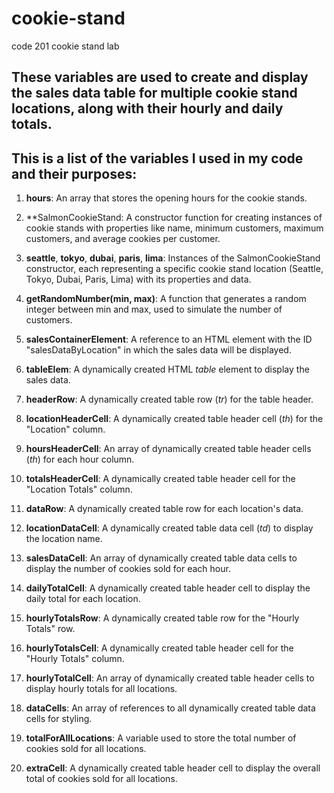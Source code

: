 # cookie-stand

code 201 cookie stand lab

## These variables are used to create and display the sales data table for multiple cookie stand locations, along with their hourly and daily totals.

## This is a list of the variables I used in my code and their purposes:

1. **hours**: An array that stores the opening hours for the cookie stands.

1. **SalmonCookieStand: A constructor function for creating instances of cookie stands with properties like name, minimum customers, maximum customers, and average cookies per customer.

1. **seattle**, **tokyo**, **dubai**, **paris**, **lima**: Instances of the SalmonCookieStand constructor, each representing a specific cookie stand location (Seattle, Tokyo, Dubai, Paris, Lima) with its properties and data.

1. **getRandomNumber(min, max)**: A function that generates a random integer between min and max, used to simulate the number of customers.

1. **salesContainerElement**: A reference to an HTML element with the ID "salesDataByLocation" in which the sales data will be displayed.

1. **tableElem**: A dynamically created HTML _table_ element to display the sales data.

1. **headerRow**: A dynamically created table row (_tr_) for the table header.

1. **locationHeaderCell**: A dynamically created table header cell (_th_) for the "Location" column.

1. **hoursHeaderCell**: An array of dynamically created table header cells (_th_) for each hour column.

1. **totalsHeaderCell**: A dynamically created table header cell for the "Location Totals" column.

1. **dataRow**: A dynamically created table row for each location's data.

1. **locationDataCell**: A dynamically created table data cell (_td_) to display the location name.

1. **salesDataCell**: An array of dynamically created table data cells to display the number of cookies sold for each hour.

1. **dailyTotalCell**: A dynamically created table header cell to display the daily total for each location.

1. **hourlyTotalsRow**: A dynamically created table row for the "Hourly Totals" row.

1. **hourlyTotalsCell**: A dynamically created table header cell for the "Hourly Totals" column.

1. **hourlyTotalCell**: An array of dynamically created table header cells to display hourly totals for all locations.

1. **dataCells**: An array of references to all dynamically created table data cells for styling.

1. **totalForAllLocations**: A variable used to store the total number of cookies sold for all locations.

1. **extraCell**: A dynamically created table header cell to display the overall total of cookies sold for all locations.
